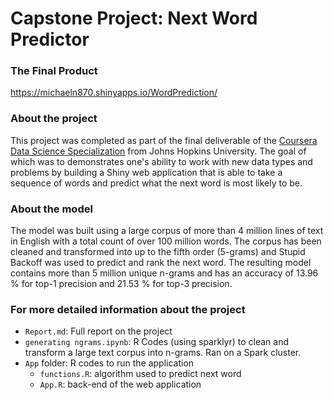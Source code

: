 # Capstone Project: Next Word Predictor

### The Final Product

https://michaeln870.shinyapps.io/WordPrediction/

### About the project

This project was completed as part of the final deliverable of the [Coursera Data Science Specialization](https://www.coursera.org/specializations/jhu-data-science) from Johns Hopkins University. The goal of which was to demonstrates one's ability to work with new data types and problems by building a Shiny web application that is able to take a sequence of words and predict what the next word is most likely to be.

### About the model

The model was built using a large corpus of more than 4 million lines of text in English with a total count of over 100 million words. The corpus has been cleaned and transformed into up to the fifth order (5-grams) and Stupid Backoff was used to predict and rank the next word. The resulting model contains more than 5 million unique n-grams and has an accuracy of 13.96 % for top-1 precision and 21.53 % for top-3 precision.

### For more detailed information about the project
- `Report.md`: Full report on the project
- `generating ngrams.ipynb`: R Codes (using sparklyr) to clean and transform a large text corpus into n-grams. Ran on a Spark cluster.
- `App` folder: R codes to run the application
  - `functions.R`: algorithm used to predict next word
  - `App.R`: back-end of the web application 
